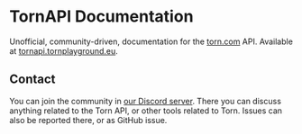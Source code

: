 # TornAPI Documentation

Unofficial, community-driven, documentation for the [torn.com](https://torn.com) API. Available
at [tornapi.tornplayground.eu](https://tornapi.tornplayground.eu/).

## Contact

You can join the community in [our Discord server](https://discord.gg/2wb7GKN). There you can discuss anything related
to the Torn API, or other tools related to Torn. Issues can also be reported there, or as GitHub issue.